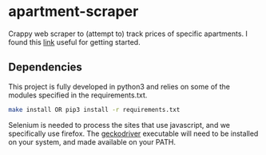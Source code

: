 # apartment-scraper

Crappy web scraper to (attempt to) track prices of specific apartments. I found this [link](https://elitedatascience.com/python-web-scraping-libraries) useful for getting started.

## Dependencies

This project is fully developed in python3 and relies on some of the modules specified in the requirements.txt.

```bash
make install OR pip3 install -r requirements.txt
```

Selenium is needed to process the sites that use javascript, and we specifically use firefox. The [geckodriver](https://github.com/mozilla/geckodriver/releases) executable will need to be installed on your system, and made available on your PATH.
